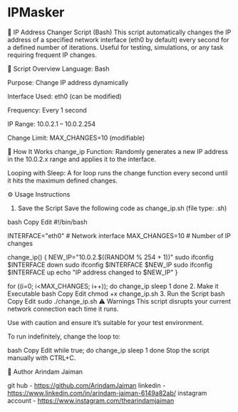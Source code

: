 # IPMasker
🔄 IP Address Changer Script (Bash)
This script automatically changes the IP address of a specified network interface (eth0 by default) every second for a defined number of iterations. Useful for testing, simulations, or any task requiring frequent IP changes.

📜 Script Overview
Language: Bash

Purpose: Change IP address dynamically

Interface Used: eth0 (can be modified)

Frequency: Every 1 second

IP Range: 10.0.2.1 – 10.0.2.254

Change Limit: MAX_CHANGES=10 (modifiable)

🧠 How It Works
change_ip Function:
Randomly generates a new IP address in the 10.0.2.x range and applies it to the interface.

Looping with Sleep:
A for loop runs the change function every second until it hits the maximum defined changes.

⚙️ Usage Instructions
1. Save the Script
Save the following code as change_ip.sh (file type: .sh)

bash
Copy
Edit
#!/bin/bash

INTERFACE="eth0"  # Network interface
MAX_CHANGES=10    # Number of IP changes

change_ip() {
    NEW_IP="10.0.2.$((RANDOM % 254 + 1))"
    sudo ifconfig $INTERFACE down
    sudo ifconfig $INTERFACE $NEW_IP
    sudo ifconfig $INTERFACE up
    echo "IP address changed to $NEW_IP"
}

for ((i=0; i<MAX_CHANGES; i++)); do
    change_ip
    sleep 1
done
2. Make it Executable
bash
Copy
Edit
chmod +x change_ip.sh
3. Run the Script
bash
Copy
Edit
sudo ./change_ip.sh
⚠️ Warnings
This script disrupts your current network connection each time it runs.

Use with caution and ensure it’s suitable for your test environment.

To run indefinitely, change the loop to:

bash
Copy
Edit
while true; do
    change_ip
    sleep 1
done
Stop the script manually with CTRL+C.

👤 Author
Arindam Jaiman

git hub - https://github.com/ArindamJaiman
linkedin - https://www.linkedin.com/in/arindam-jaiman-6149a82ab/
instagram account - https://www.instagram.com/thearindamjaiman